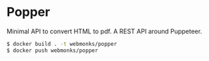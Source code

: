 # Popper

Minimal API to convert HTML to pdf. A REST API around Puppeteer. 

```bash
$ docker build . -t webmonks/popper
$ docker push webmonks/popper
```

